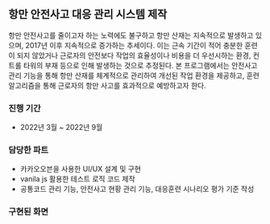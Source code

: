 ## 항만 안전사고 대응 관리 시스템 제작

항만 안전사고를 줄이고자 하는 노력에도 불구하고 항만 산재는 지속적으로 발생하고 있으며, 2017년 이후 지속적으로 증가하는 추세이다. 이는 근속 기간이 적어 충분한 훈련이 되지 않았거나 근로자의 안전보다 작업의 효율성이나 비용을 더 우선시하는 환경, 컨트롤 타워의 부재 등으로 인해 발생하는 것으로 추정된다. 본 프로그램에서는 안전사고 관리 기능을 통해 항만 산재를 체계적으로 관리하여 개선된 작업 환경을 제공하고, 훈련 알고리즘을 통해 근로자의 항만 사고를 효과적으로 예방하고자 한다.

### 진행 기간
- 2022년 3월 ~ 2022년 9월
  
### 담당한 파트
- 카카오오븐을 사용한 UI/UX 설계 및 구현
- vanila js 활용한 테스트 로직 코드 제작
- 공통코드 관리 기능, 안전사고 현황 관리 기능, 대응훈련 시나리오 평가 기준 작성
  
### 구현된 화면
